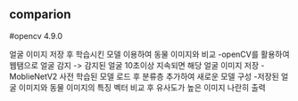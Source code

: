 ## comparion
#opencv 4.9.0

얼굴 이미지 저장 후 학습시킨 모델 이용하여 동물 이미지와 비교
-openCV를 활용하여 웹탬으로 얼굴 감지 -> 감지된 얼굴 10초이상 지속되면 해당 얼굴 이미지 저장
-MoblieNetV2 사전 학습된 모델 로드 후 분류층 추가하여 새로운 모델 구성
-저장된 얼굴 이미지와 동물 이미지의 특징 벡터 비교 후 유사도가 높은 이미지 나란히 출력
